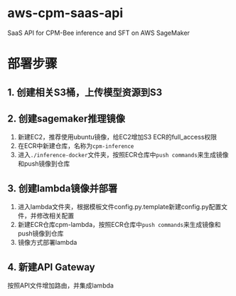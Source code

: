 # aws-cpm-saas-api
SaaS API for CPM-Bee inference and SFT on AWS SageMaker

# 部署步骤

## 1. 创建相关S3桶，上传模型资源到S3

## 2. 创建sagemaker推理镜像
1. 新建EC2，推荐使用ubuntu镜像，给EC2增加S3 ECR的full_access权限
2. 在ECR中新建仓库，名称为`cpm-inference`
2. 进入`./inference-docker`文件夹，按照ECR仓库中`push commands`来生成镜像和push镜像到仓库

## 3. 创建lambda镜像并部署
1. 进入lambda文件夹，根据模板文件config.py.template新建config.py配置文件，并修改相关配置
2. 新建ECR仓库cpm-lambda，按照ECR仓库中`push commands`来生成镜像和push镜像到仓库
3. 镜像方式部署lambda

## 4. 新建API Gateway
按照API文件增加路由，并集成lambda